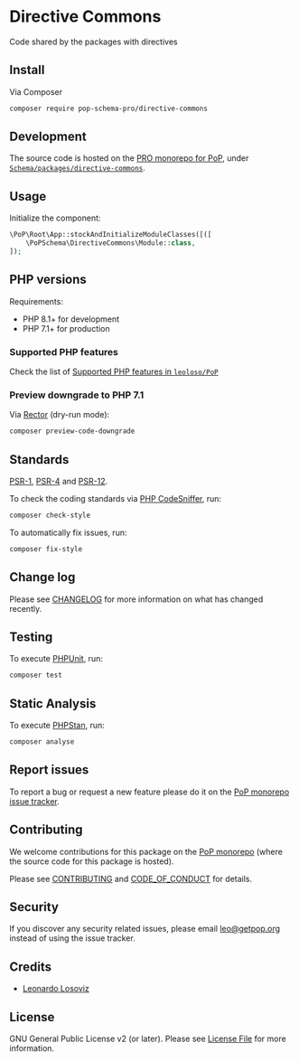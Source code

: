 # Directive Commons

<!--
[![Build Status][ico-travis]][link-travis]
[![Quality Score][ico-code-quality]][link-code-quality]
[![Software License][ico-license]](LICENSE.md)
[![Latest Version on Packagist][ico-version]][link-packagist]
[![Coverage Status][ico-scrutinizer]][link-scrutinizer]
[![Total Downloads][ico-downloads]][link-downloads]
-->

Code shared by the packages with directives

## Install

Via Composer

``` bash
composer require pop-schema-pro/directive-commons
```

## Development

The source code is hosted on the [PRO monorepo for PoP](https://github.com/leoloso/PRO), under [`Schema/packages/directive-commons`](https://github.com/leoloso/PRO/tree/master/layers/Schema/packages/directive-commons).

## Usage

Initialize the component:

``` php
\PoP\Root\App::stockAndInitializeModuleClasses([([
    \PoPSchema\DirectiveCommons\Module::class,
]);
```

## PHP versions

Requirements:

- PHP 8.1+ for development
- PHP 7.1+ for production

### Supported PHP features

Check the list of [Supported PHP features in `leoloso/PoP`](https://github.com/leoloso/PoP/blob/master/docs/supported-php-features.md)

### Preview downgrade to PHP 7.1

Via [Rector](https://github.com/rectorphp/rector) (dry-run mode):

```bash
composer preview-code-downgrade
```

## Standards

[PSR-1](https://www.php-fig.org/psr/psr-1), [PSR-4](https://www.php-fig.org/psr/psr-4) and [PSR-12](https://www.php-fig.org/psr/psr-12).

To check the coding standards via [PHP CodeSniffer](https://github.com/squizlabs/PHP_CodeSniffer), run:

``` bash
composer check-style
```

To automatically fix issues, run:

``` bash
composer fix-style
```

## Change log

Please see [CHANGELOG](CHANGELOG.md) for more information on what has changed recently.

## Testing

To execute [PHPUnit](https://phpunit.de/), run:

``` bash
composer test
```

## Static Analysis

To execute [PHPStan](https://github.com/phpstan/phpstan), run:

``` bash
composer analyse
```

## Report issues

To report a bug or request a new feature please do it on the [PoP monorepo issue tracker](https://github.com/leoloso/PoP/issues).

## Contributing

We welcome contributions for this package on the [PoP monorepo](https://github.com/leoloso/PoP) (where the source code for this package is hosted).

Please see [CONTRIBUTING](CONTRIBUTING.md) and [CODE_OF_CONDUCT](CODE_OF_CONDUCT.md) for details.

## Security

If you discover any security related issues, please email leo@getpop.org instead of using the issue tracker.

## Credits

- [Leonardo Losoviz][link-author]

## License

GNU General Public License v2 (or later). Please see [License File](LICENSE.md) for more information.

[ico-version]: https://img.shields.io/packagist/v/pop-schema-pro/directive-commons.svg?style=flat-square
[ico-license]: https://img.shields.io/badge/license-GPLv2-brightgreen.svg?style=flat-square
[ico-travis]: https://img.shields.io/travis/pop-schema-pro/directive-commons/master.svg?style=flat-square
[ico-scrutinizer]: https://img.shields.io/scrutinizer/coverage/g/pop-schema-pro/directive-commons.svg?style=flat-square
[ico-code-quality]: https://img.shields.io/scrutinizer/g/pop-schema-pro/directive-commons.svg?style=flat-square
[ico-downloads]: https://img.shields.io/packagist/dt/pop-schema-pro/directive-commons.svg?style=flat-square

[link-packagist]: https://packagist.org/packages/pop-schema-pro/directive-commons
[link-travis]: https://travis-ci.org/pop-schema-pro/directive-commons
[link-scrutinizer]: https://scrutinizer-ci.com/g/pop-schema-pro/directive-commons/code-structure
[link-code-quality]: https://scrutinizer-ci.com/g/pop-schema-pro/directive-commons
[link-downloads]: https://packagist.org/packages/pop-schema-pro/directive-commons
[link-contributors]: ../../../../../../contributors
[link-author]: https://github.com/leoloso
